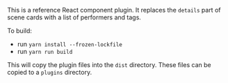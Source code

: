 This is a reference React component plugin. It replaces the `details` part of scene cards with a list of performers and tags.

To build:
- run `yarn install --frozen-lockfile`
- run `yarn run build`

This will copy the plugin files into the `dist` directory. These files can be copied to a `plugins` directory. 
